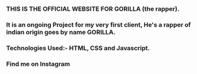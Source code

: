 ### THIS IS THE OFFICIAL WEBSITE FOR GORILLA (the rapper).

### It is an ongoing Project for my very first client, He's a rapper of indian origin goes by name GORILLA.

### Technologies Used:- HTML, CSS and Javascript.

### Find me on Instagram
